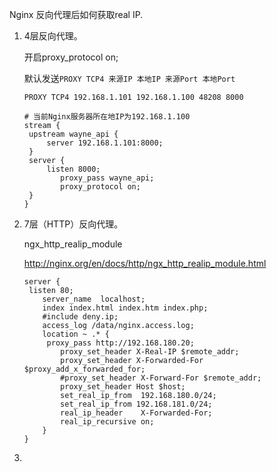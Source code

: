 Nginx 反向代理后如何获取real IP.

1. 4层反向代理。

   开启proxy_protocol on;

   默认发送`PROXY TCP4 来源IP 本地IP 来源Port 本地Port`

    `PROXY TCP4 192.168.1.101 192.168.1.100 48208 8000`

   ```
   # 当前Nginx服务器所在地IP为192.168.1.100
   stream {
   	upstream wayne_api {
   		server 192.168.1.101:8000;
   	}
   	server {
   		listen 8000;
           proxy_pass wayne_api;
           proxy_protocol on;
   	}
   }
   ```

   

2. 7层（HTTP）反向代理。

   

   ngx_http_realip_module

   http://nginx.org/en/docs/http/ngx_http_realip_module.html

   ```
   server {
   	listen 80;
       server_name  localhost;
       index index.html index.htm index.php;
       #include deny.ip;
       access_log /data/nginx.access.log;
       location ~ .* {
       	proxy_pass http://192.168.180.20;
           proxy_set_header X-Real-IP $remote_addr;
           proxy_set_header X-Forwarded-For $proxy_add_x_forwarded_for;
           #proxy_set_header X-Forward-For $remote_addr;
           proxy_set_header Host $host;
           set_real_ip_from  192.168.180.0/24;
           set_real_ip_from 192.168.181.0/24;
           real_ip_header    X-Forwarded-For;
           real_ip_recursive on;
       }
   }
   ```

   

3. 


